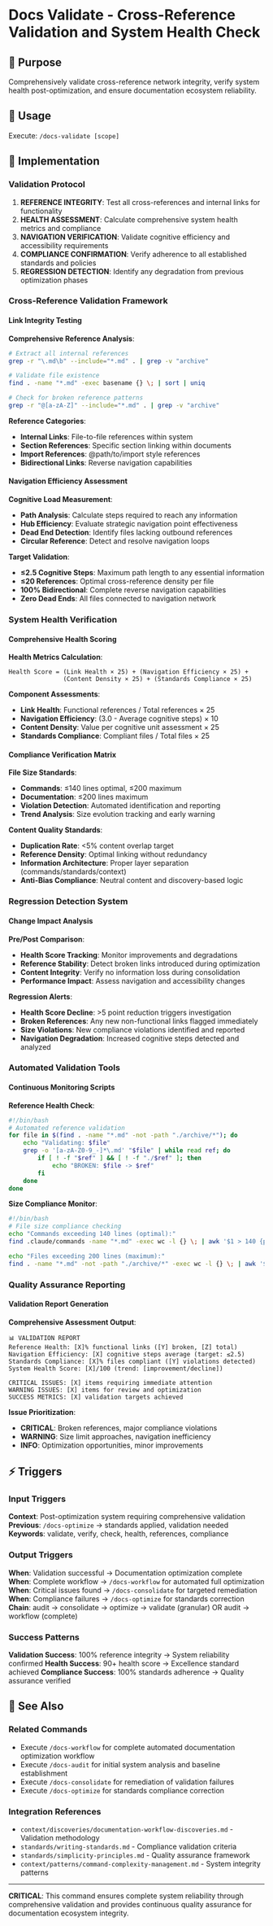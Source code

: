 # Docs Validate - Cross-Reference Validation and System Health Check

## 🎯 Purpose
Comprehensively validate cross-reference network integrity, verify system health post-optimization, and ensure documentation ecosystem reliability.

## 🚀 Usage
Execute: `/docs-validate [scope]`

## 🔧 Implementation

### Validation Protocol
1. **REFERENCE INTEGRITY**: Test all cross-references and internal links for functionality
2. **HEALTH ASSESSMENT**: Calculate comprehensive system health metrics and compliance
3. **NAVIGATION VERIFICATION**: Validate cognitive efficiency and accessibility requirements
4. **COMPLIANCE CONFIRMATION**: Verify adherence to all established standards and policies
5. **REGRESSION DETECTION**: Identify any degradation from previous optimization phases

### Cross-Reference Validation Framework

#### Link Integrity Testing
**Comprehensive Reference Analysis**:
```bash
# Extract all internal references
grep -r "\.md\b" --include="*.md" . | grep -v "archive"

# Validate file existence
find . -name "*.md" -exec basename {} \; | sort | uniq

# Check for broken reference patterns
grep -r "@[a-zA-Z]" --include="*.md" . | grep -v "archive"
```

**Reference Categories**:
- **Internal Links**: File-to-file references within system
- **Section References**: Specific section linking within documents
- **Import References**: @path/to/import style references
- **Bidirectional Links**: Reverse navigation capabilities

#### Navigation Efficiency Assessment

**Cognitive Load Measurement**:
- **Path Analysis**: Calculate steps required to reach any information
- **Hub Efficiency**: Evaluate strategic navigation point effectiveness
- **Dead End Detection**: Identify files lacking outbound references
- **Circular Reference**: Detect and resolve navigation loops

**Target Validation**:
- **≤2.5 Cognitive Steps**: Maximum path length to any essential information
- **≤20 References**: Optimal cross-reference density per file
- **100% Bidirectional**: Complete reverse navigation capabilities
- **Zero Dead Ends**: All files connected to navigation network

### System Health Verification

#### Comprehensive Health Scoring
**Health Metrics Calculation**:
```
Health Score = (Link Health × 25) + (Navigation Efficiency × 25) + 
               (Content Density × 25) + (Standards Compliance × 25)
```

**Component Assessments**:
- **Link Health**: Functional references / Total references × 25
- **Navigation Efficiency**: (3.0 - Average cognitive steps) × 10
- **Content Density**: Value per cognitive unit assessment × 25
- **Standards Compliance**: Compliant files / Total files × 25

#### Compliance Verification Matrix

**File Size Standards**:
- **Commands**: ≤140 lines optimal, ≤200 maximum
- **Documentation**: ≤200 lines maximum
- **Violation Detection**: Automated identification and reporting
- **Trend Analysis**: Size evolution tracking and early warning

**Content Quality Standards**:
- **Duplication Rate**: <5% content overlap target
- **Reference Density**: Optimal linking without redundancy
- **Information Architecture**: Proper layer separation (commands/standards/context)
- **Anti-Bias Compliance**: Neutral content and discovery-based logic

### Regression Detection System

#### Change Impact Analysis
**Pre/Post Comparison**:
- **Health Score Tracking**: Monitor improvements and degradations
- **Reference Stability**: Detect broken links introduced during optimization
- **Content Integrity**: Verify no information loss during consolidation
- **Performance Impact**: Assess navigation and accessibility changes

**Regression Alerts**:
- **Health Score Decline**: >5 point reduction triggers investigation
- **Broken References**: Any new non-functional links flagged immediately
- **Size Violations**: New compliance violations identified and reported
- **Navigation Degradation**: Increased cognitive steps detected and analyzed

### Automated Validation Tools

#### Continuous Monitoring Scripts
**Reference Health Check**:
```bash
#!/bin/bash
# Automated reference validation
for file in $(find . -name "*.md" -not -path "./archive/*"); do
    echo "Validating: $file"
    grep -o '[a-zA-Z0-9_-]*\.md' "$file" | while read ref; do
        if [ ! -f "$ref" ] && [ ! -f "./$ref" ]; then
            echo "BROKEN: $file -> $ref"
        fi
    done
done
```

**Size Compliance Monitor**:
```bash
#!/bin/bash
# File size compliance checking
echo "Commands exceeding 140 lines (optimal):"
find .claude/commands -name "*.md" -exec wc -l {} \; | awk '$1 > 140 {print $2 ": " $1 " lines"}'

echo "Files exceeding 200 lines (maximum):"
find . -name "*.md" -not -path "./archive/*" -exec wc -l {} \; | awk '$1 > 200 {print $2 ": " $1 " lines"}'
```

### Quality Assurance Reporting

#### Validation Report Generation
**Comprehensive Assessment Output**:
```
📊 VALIDATION REPORT
Reference Health: [X]% functional links ([Y] broken, [Z] total)
Navigation Efficiency: [X] cognitive steps average (target: ≤2.5)
Standards Compliance: [X]% files compliant ([Y] violations detected)
System Health Score: [X]/100 (trend: [improvement/decline])

CRITICAL ISSUES: [X] items requiring immediate attention
WARNING ISSUES: [X] items for review and optimization
SUCCESS METRICS: [X] validation targets achieved
```

**Issue Prioritization**:
- **CRITICAL**: Broken references, major compliance violations
- **WARNING**: Size limit approaches, navigation inefficiency
- **INFO**: Optimization opportunities, minor improvements

## ⚡ Triggers

### Input Triggers
**Context**: Post-optimization system requiring comprehensive validation
**Previous**: `/docs-optimize` → standards applied, validation needed
**Keywords**: validate, verify, check, health, references, compliance

### Output Triggers
**When**: Validation successful → Documentation optimization complete
**When**: Complete workflow → `/docs-workflow` for automated full optimization  
**When**: Critical issues found → `/docs-consolidate` for targeted remediation
**When**: Compliance failures → `/docs-optimize` for standards correction
**Chain**: audit → consolidate → optimize → validate (granular) OR audit → workflow (complete)

### Success Patterns
**Validation Success**: 100% reference integrity → System reliability confirmed
**Health Success**: 90+ health score → Excellence standard achieved
**Compliance Success**: 100% standards adherence → Quality assurance verified

## 🔗 See Also

### Related Commands
- Execute `/docs-workflow` for complete automated documentation optimization workflow
- Execute `/docs-audit` for initial system analysis and baseline establishment
- Execute `/docs-consolidate` for remediation of validation failures
- Execute `/docs-optimize` for standards compliance correction

### Integration References
- `context/discoveries/documentation-workflow-discoveries.md` - Validation methodology
- `standards/writing-standards.md` - Compliance validation criteria
- `standards/simplicity-principles.md` - Quality assurance framework
- `context/patterns/command-complexity-management.md` - System integrity patterns

---

**CRITICAL**: This command ensures complete system reliability through comprehensive validation and provides continuous quality assurance for documentation ecosystem integrity.
